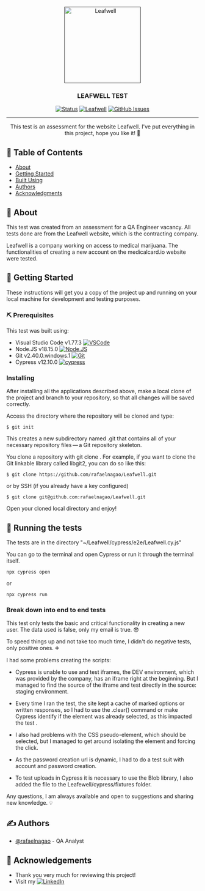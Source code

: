 <p align="center">
  <a href="" rel="noopener">
 <img width=200px height=200px src="https://staging.medicalcard.io/assets/hippocratica-logo-8b28f312ba76af0be33f26017d0fab55e6bde69b713f9e18b513c52ff26361c0.svg" alt="Leafwell"></a>
</p>

<h3 align="center">LEAFWELL TEST</h3>

<div align="center">

  [![Status](https://img.shields.io/badge/status-active-success?style=flat-square)]() 
  [![Leafwell](https://img.shields.io/endpoint?url=https://cloud.cypress.io/badge/detailed/mfn56j&style=flat-square&logo=cypress)](https://cloud.cypress.io/projects/mfn56j/runs)
  [![GitHub Issues](https://img.shields.io/github/issues/rafaelnagao/Leafwell?color=FF0000&style=flat-square)](https://github.com/rafaelnagao/Leafwell/issues)

</div>

---

<p align="center"> This test is an assessment for the website Leafwell. I've put everything in this project, hope you like it! 🚀
    <br> 
</p>

## 📝 Table of Contents
- [About](#about)
- [Getting Started](#getting_started)
- [Built Using](#built_using)
- [Authors](#authors)
- [Acknowledgments](#acknowledgement)

## 🧐 About <a name = "about"></a>
This test was created from an assessment for a QA Engineer vacancy. All tests done are from the Leafwell website, which is the contracting company.

Leafwell is a company working on access to medical marijuana. The functionalities of creating a new account on the medicalcard.io website were tested.

## 🏁 Getting Started <a name = "getting_started"></a>
These instructions will get you a copy of the project up and running on your local machine for development and testing purposes.

### ⛏️ Prerequisites
This test was built using:


- Visual Studio Code v1.77.3 [![VSCode](https://img.shields.io/badge/Visual_Studio_Code-0078D4?style=for-the-badge&logo=visual%20studio%20code&logoColor=white)](https://code.visualstudio.com/download)
- Node.JS v18.15.0 [![Node.JS](https://img.shields.io/badge/Node.js-43853D?style=for-the-badge&logo=node.js&logoColor=white)](https://nodejs.org/en/download)
- Git v2.40.0.windows.1 [![Git](https://img.shields.io/badge/GIT-E44C30?style=for-the-badge&logo=git&logoColor=white)](https://git-scm.com/downloads)
- Cypress v12.10.0 [![cypress](https://img.shields.io/badge/-cypress-%23E5E5E5?style=for-the-badge&logo=cypress&logoColor=058a5e)](https://docs.cypress.io/guides/getting-started/installing-cypress)


### Installing
After installing all the applications described above, make a local clone of the project and branch to your repository, so that all changes will be saved correctly.

Access the directory where the repository will be cloned and type:

```
$ git init
```

This creates a new subdirectory named .git that contains all of your necessary repository files — a Git repository skeleton.

You clone a repository with git clone <url>. For example, if you want to clone the Git linkable library called libgit2, you can do so like this:

```
$ git clone https://github.com/rafaelnagao/Leafwell.git
```

or by SSH (if you already have a key configured)

```
$ git clone git@github.com:rafaelnagao/Leafwell.git
```

Open your cloned local directory and enjoy!

## 🔧 Running the tests <a name = "tests"></a>
The tests are in the directory "~/Leafwell/cypress/e2e/Leafwell.cy.js"

You can go to the terminal and open Cypress or run it through the terminal itself.

```
npx cypress open
```
or
```
npx cypress run
```

### Break down into end to end tests
This test only tests the basic and critical functionality in creating a new user. The data used is false, only my email is true. 😎

To speed things up and not take too much time, I didn't do negative tests, only positive ones. ➕

I had some problems creating the scripts:

- Cypress is unable to use and test iframes, the DEV environment, which was provided by the company, has an iframe right at the beginning. But I managed to find the source of the iframe and test directly in the source: staging environment.

- Every time I ran the test, the site kept a cache of marked options or written responses, so I had to use the .clear() command or make Cypress identify if the element was already selected, as this impacted the test .

- I also had problems with the CSS pseudo-element, which should be selected, but I managed to get around isolating the element and forcing the click.

- As the password creation url is dynamic, I had to do a test suit with account and password creation.

- To test uploads in Cypress it is necessary to use the Blob library, I also added the file to the Leafewell/cypress/fixtures folder.

Any questions, I am always available and open to suggestions and sharing new knowledge. 💡

## ✍️ Authors <a name = "authors"></a>
- [@rafaelnagao](https://github.com/rafaelnagao) - QA Analyst

## 🎉 Acknowledgements <a name = "acknowledgement"></a>
- Thank you very much for reviewing this project!
- Visit my [![LinkedIn](https://img.shields.io/badge/LinkedIn-0077B5?style=for-the-badge&logo=linkedin&logoColor=white)](https://www.linkedin.com/in/rafael-nagao-%F0%9F%8F%B3%EF%B8%8F%E2%80%8D%F0%9F%8C%88-22846019b)